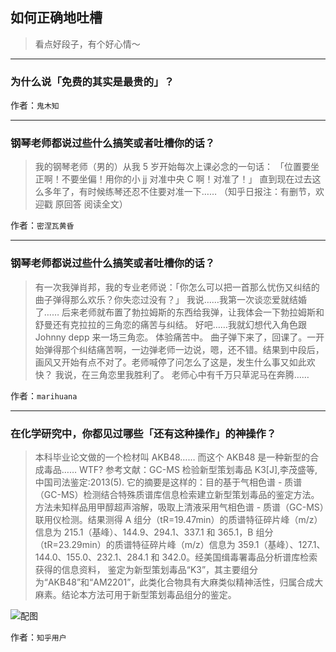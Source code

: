 ## 如何正确地吐槽

> 看点好段子，有个好心情～


 
---

### 为什么说「免费的其实是最贵的」？

> 


作者：`鬼木知`

---

### 钢琴老师都说过些什么搞笑或者吐槽你的话？

> 我的钢琴老师（男的）从我 5 岁开始每次上课必念的一句话：
> 「位置要坐正啊！不要坐偏！用你的小 jj 对准中央 C 啊！对准了！」
> 直到现在过去这么多年了，有时候练琴还忍不住要对准一下……
> （知乎日报注：有删节，欢迎戳 原回答 阅读全文）


作者：`密涅瓦黄昏`

---

### 钢琴老师都说过些什么搞笑或者吐槽你的话？

> 有一次我弹肖邦，我的专业老师说：「你怎么可以把一首那么忧伤又纠结的曲子弹得那么欢乐？你失恋过没有？」
> 我说……我第一次谈恋爱就结婚了……
> 后来老师就布置了勃拉姆斯的东西给我弹，让我体会一下勃拉姆斯和舒曼还有克拉拉的三角恋的痛苦与纠结。
> 好吧……我就幻想代入角色跟 Johnny depp 来一场三角恋。
> 体验痛苦中。
> 曲子弹下来了，回课了。一开始弹得那个纠结痛苦啊，一边弹老师一边说，嗯，还不错。结果到中段后，画风又开始有点不对了。老师喊停了问怎么了这是，发生什么事又如此欢快？
> 我说，在三角恋里我胜利了。
> 老师心中有千万只草泥马在奔腾……


作者：`marihuana`

---

### 在化学研究中，你都见过哪些「还有这种操作」的神操作？

> 本科毕业论文做的一个检材叫 AKB48……
> 而这个 AKB48 是一种新型的合成毒品……
> WTF?
> 参考文献：GC-MS 检验新型策划毒品 K3[J],李茂盛等,中国司法鉴定:2013(5).
> 它的摘要是这样的：目的基于气相色谱 - 质谱（GC-MS）检测结合特殊质谱库信息检索建立新型策划毒品的鉴定方法。方法未知样品用甲醇超声溶解，吸取上清液采用气相色谱 - 质谱（GC-MS）联用仪检测。结果测得 A 组分（tR=19.47min）的质谱特征碎片峰（m/z）信息为 215.1（基峰）、144.9、294.1、337.1 和 365.1，B 组分（tR=23.29min）的质谱特征碎片峰（m/z）信息为 359.1（基峰）、127.1、144.0、155.0、232.1、284.1 和 342.0。经美国缉毒署毒品分析谱库检索获得的信息资料， 鉴定为新型策划毒品“K3”，其主要组分为“AKB48”和“AM2201”，此类化合物具有大麻类似精神活性，归属合成大麻素。结论本方法可用于新型策划毒品组分的鉴定。



![配图](http://pic1.zhimg.com/70/v2-e26439cce0152632cedbef35cf245c20_b.jpg)


作者：`知乎用户`